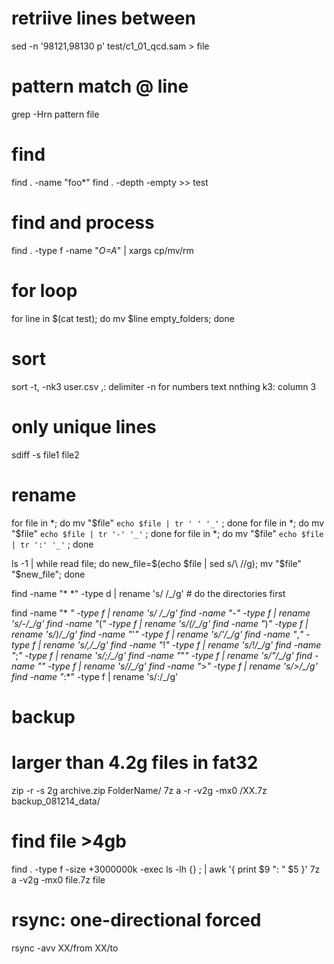 # retriive lines between
sed -n '98121,98130 p' test/c1_01_qcd.sam > file

# pattern match @ line
grep -Hrn pattern file


# find

find . -name "foo*"
find . -depth -empty >> test

# find and process

find . -type f -name "*O=A*" | xargs cp/mv/rm

# for loop
for line in $(cat test);
do 
mv $line empty_folders;
done

# sort
sort -t, -nk3 user.csv
,: delimiter
-n for numbers text nnthing
k3: column 3

# only unique lines 
sdiff -s file1 file2

# rename

for file in *; do mv "$file" `echo $file | tr ' ' '_'` ; done
for file in *; do mv "$file" `echo $file | tr '-' '_'` ; done
for file in *; do mv "$file" `echo $file | tr ':' '_'` ; done

ls -1 | while read file; do new_file=$(echo $file | sed s/\ //g); mv "$file" "$new_file"; done

find -name "* *" -type d | rename 's/ /_/g'    # do the directories first

find -name "* *" -type f | rename 's/ /_/g'
find -name "*-*" -type f | rename 's/-/_/g'
find -name "*(*" -type f | rename 's/(/_/g'
find -name "*)*" -type f | rename 's/)/_/g'
find -name "*'*" -type f | rename 's/'/_/g'
find -name "*,*" -type f | rename 's/,/_/g'
find -name "*!*" -type f | rename 's/!/_/g'
find -name "*;*" -type f | rename 's/;/_/g'
find -name "*"*" -type f | rename 's/"/_/g'
find -name "***" -type f | rename 's/*/_/g'
find -name "*>*" -type f | rename 's/>/_/g'
find -name "*:*" -type f | rename 's/:/_/g'

# backup

# larger than 4.2g files in fat32
zip -r -s 2g archive.zip FolderName/
7z a -r -v2g -mx0 /XX.7z backup_081214_data/

# find file >4gb 
find . -type f -size +3000000k -exec ls -lh {} \; | awk '{ print $9 ": " $5 }'
7z a -v2g -mx0 file.7z file

# rsync: one-directional forced

rsync -avv XX/from XX/to